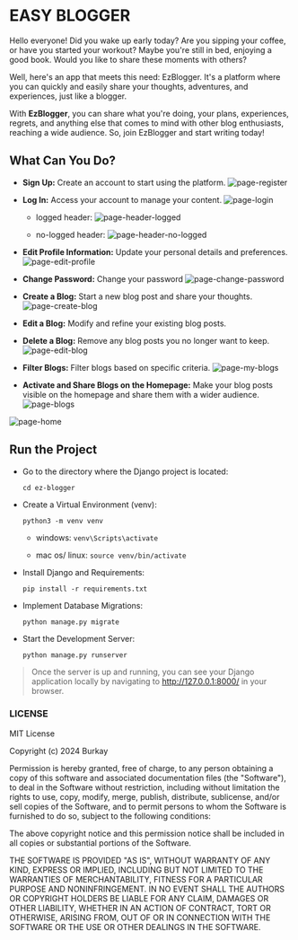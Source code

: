 # EASY BLOGGER

Hello everyone! Did you wake up early today? Are you sipping your coffee, or have you started your workout? Maybe you're still in bed, enjoying a good book. Would you like to share these moments with others?

Well, here's an app that meets this need: EzBlogger. It's a platform where you can quickly and easily share your thoughts, adventures, and experiences, just like a blogger.

With **EzBlogger**, you can share what you're doing, your plans, experiences, regrets, and anything else that comes to mind with other blog enthusiasts, reaching a wide audience. So, join EzBlogger and start writing today!

## What Can You Do?

- **Sign Up:** Create an account to start using the platform.
![page-register](https://github.com/user-attachments/assets/2dd249a3-c0c0-4914-b244-45265bbeebd9)

  
- **Log In:** Access your account to manage your content.
![page-login](https://github.com/user-attachments/assets/2b17ced4-3282-401c-9e3e-c954c8789d27)

  - logged header:
![page-header-logged](https://github.com/user-attachments/assets/311e8752-777a-478b-ba25-a47821d987b6)

  - no-logged header:
![page-header-no-logged](https://github.com/user-attachments/assets/0c18ea01-39ba-4e0f-90d6-d7c535e89c50)




- **Edit Profile Information:** Update your personal details and preferences.
![page-edit-profile](https://github.com/user-attachments/assets/7dfde8d0-0af7-4e36-a61a-c65c8c186666)


- **Change Password:** Change your password
![page-change-password](https://github.com/user-attachments/assets/342bb679-43ab-4137-981e-02ee6b97f0d0)


- **Create a Blog:** Start a new blog post and share your thoughts.
![page-create-blog](https://github.com/user-attachments/assets/1b300fdf-b5ce-41ef-87a6-a8ff8a56d71b)


- **Edit a Blog:** Modify and refine your existing blog posts.
- **Delete a Blog:** Remove any blog posts you no longer want to keep.
![page-edit-blog](https://github.com/user-attachments/assets/df6bc63c-a990-4cd0-a8ad-efd1d7d3120d)

- **Filter Blogs:** Filter blogs based on specific criteria.
![page-my-blogs](https://github.com/user-attachments/assets/d17e2026-2df5-450b-98ea-3d41bdf001ea)


- **Activate and Share Blogs on the Homepage:** Make your blog posts visible on the homepage and share them with a wider audience.
![page-blogs](https://github.com/user-attachments/assets/8d76f394-f4ff-408c-bd8f-9d55af928119)

![page-home](https://github.com/user-attachments/assets/70659591-6bff-4a27-8abd-7dbe0c272629)

## Run the Project

- Go to the directory where the Django project is located:

  `cd ez-blogger`

- Create a Virtual Environment (venv):

  `python3 -m venv venv`
  
  - windows:
    `venv\Scripts\activate`

  - mac os/ linux:
    `source venv/bin/activate`

- Install Django and Requirements:

  `pip install -r requirements.txt`

- Implement Database Migrations:

  `python manage.py migrate`

- Start the Development Server:

  `python manage.py runserver`

> Once the server is up and running, you can see your Django application locally by navigating to http://127.0.0.1:8000/ in your browser.

### LICENSE

MIT License

Copyright (c) 2024 Burkay

Permission is hereby granted, free of charge, to any person obtaining a copy
of this software and associated documentation files (the "Software"), to deal
in the Software without restriction, including without limitation the rights
to use, copy, modify, merge, publish, distribute, sublicense, and/or sell
copies of the Software, and to permit persons to whom the Software is
furnished to do so, subject to the following conditions:

The above copyright notice and this permission notice shall be included in all
copies or substantial portions of the Software.

THE SOFTWARE IS PROVIDED "AS IS", WITHOUT WARRANTY OF ANY KIND, EXPRESS OR
IMPLIED, INCLUDING BUT NOT LIMITED TO THE WARRANTIES OF MERCHANTABILITY,
FITNESS FOR A PARTICULAR PURPOSE AND NONINFRINGEMENT. IN NO EVENT SHALL THE
AUTHORS OR COPYRIGHT HOLDERS BE LIABLE FOR ANY CLAIM, DAMAGES OR OTHER
LIABILITY, WHETHER IN AN ACTION OF CONTRACT, TORT OR OTHERWISE, ARISING FROM,
OUT OF OR IN CONNECTION WITH THE SOFTWARE OR THE USE OR OTHER DEALINGS IN THE
SOFTWARE.

  
